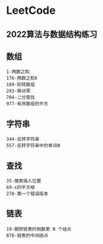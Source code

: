 # LeetCode

## 2022算法与数据结构练习

## 数组
    1-两数之和
    176-两数之和Ⅱ
    189-轮转数组
    283-移动零
    704-二分查找
    977-有序数组的平方
    
## 字符串
    344-反转字符串
    557-反转字符串中的单词Ⅲ

## 查找
    35-搜索插入位置
    69-x的平方根
    278-第一个错误版本

## 链表
    19-删除链表的倒数第 N 个结点
    876-链表的中间结点
    
